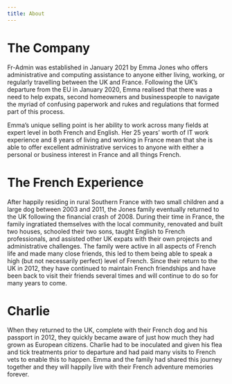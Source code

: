 ```yaml
---
title: About
---
```


# The Company

Fr-Admin was established in January 2021 by Emma Jones who offers administrative and computing
assistance to anyone either living, working, or regularly travelling between the UK and France.
Following the UK’s departure from the EU in January 2020, Emma realised that there was a need to
help expats, second homeowners and businesspeople to navigate the myriad of confusing paperwork and
rukes and regulations that formed part of this process.

Emma’s unique selling point is her ability to work across many fields at expert level in both French
and English. Her 25 years’ worth of IT work experience and 8 years of living and working in France
mean that she is able to offer excellent administrative services to anyone with either a personal or
business interest in France and all things French. 

# The French Experience

After happily residing in rural Southern France with two small children and a large dog between 2003
and 2011, the Jones family eventually returned to the UK following the financial crash of 2008.
During their time in France, the family ingratiated themselves with the local community, renovated
and built two houses, schooled their two sons, taught English to French professionals, and assisted
other UK expats with their own projects and administrative challenges. The family were active in all
aspects of French life and made many close friends, this led to them being able to speak a high (but
not necessarily perfect) level of French. Since their return to the UK in 2012, they have continued
to maintain French friendships and have been back to visit their friends several times and will
continue to do so for many years to come. 

# Charlie

When they returned to the UK, complete with their French dog and his passport in 2012, they quickly
became aware of just how much they had grown as European citizens. Charlie had to be inoculated and
given his flea and tick treatments prior to departure and had paid many visits to French vets to
enable this to happen. Emma and the family had shared this journey together and they will happily
live with their French adventure memories forever.
